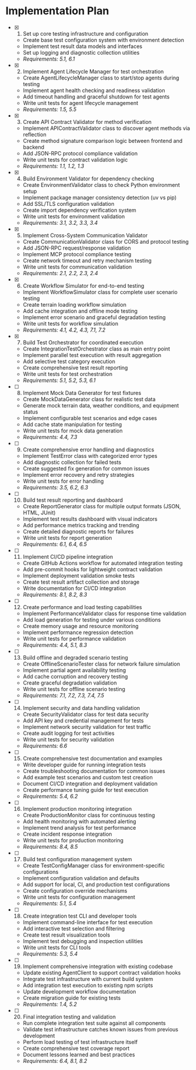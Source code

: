 # Implementation Plan

- [x] 1. Set up core testing infrastructure and configuration
  - Create base test configuration system with environment detection
  - Implement test result data models and interfaces
  - Set up logging and diagnostic collection utilities
  - _Requirements: 5.1, 6.1_

- [x] 2. Implement Agent Lifecycle Manager for test orchestration
  - Create AgentLifecycleManager class to start/stop agents during testing
  - Implement agent health checking and readiness validation
  - Add timeout handling and graceful shutdown for test agents
  - Write unit tests for agent lifecycle management
  - _Requirements: 1.5, 5.5_

- [x] 3. Create API Contract Validator for method verification
  - Implement APIContractValidator class to discover agent methods via reflection
  - Create method signature comparison logic between frontend and backend
  - Add JSON-RPC protocol compliance validation
  - Write unit tests for contract validation logic
  - _Requirements: 1.1, 1.2, 1.3_

- [x] 4. Build Environment Validator for dependency checking
  - Create EnvironmentValidator class to check Python environment setup
  - Implement package manager consistency detection (uv vs pip)
  - Add SSL/TLS configuration validation
  - Create import dependency verification system
  - Write unit tests for environment validation
  - _Requirements: 3.1, 3.2, 3.3, 3.4_

- [x] 5. Implement Cross-System Communication Validator
  - Create CommunicationValidator class for CORS and protocol testing
  - Add JSON-RPC request/response validation
  - Implement MCP protocol compliance testing
  - Create network timeout and retry mechanism testing
  - Write unit tests for communication validation
  - _Requirements: 2.1, 2.2, 2.3, 2.4_

- [x] 6. Create Workflow Simulator for end-to-end testing
  - Implement WorkflowSimulator class for complete user scenario testing
  - Create terrain loading workflow simulation
  - Add cache integration and offline mode testing
  - Implement error scenario and graceful degradation testing
  - Write unit tests for workflow simulation
  - _Requirements: 4.1, 4.2, 4.3, 7.1, 7.2_

- [x] 7. Build Test Orchestrator for coordinated execution
  - Create IntegrationTestOrchestrator class as main entry point
  - Implement parallel test execution with result aggregation
  - Add selective test category execution
  - Create comprehensive test result reporting
  - Write unit tests for test orchestration
  - _Requirements: 5.1, 5.2, 5.3, 6.1_

- [ ] 8. Implement Mock Data Generator for test fixtures
  - Create MockDataGenerator class for realistic test data
  - Generate mock terrain data, weather conditions, and equipment status
  - Implement configurable test scenarios and edge cases
  - Add cache state manipulation for testing
  - Write unit tests for mock data generation
  - _Requirements: 4.4, 7.3_

- [ ] 9. Create comprehensive error handling and diagnostics
  - Implement TestError class with categorized error types
  - Add diagnostic collection for failed tests
  - Create suggested fix generation for common issues
  - Implement error recovery and retry strategies
  - Write unit tests for error handling
  - _Requirements: 3.5, 6.2, 6.3_

- [ ] 10. Build test result reporting and dashboard
  - Create ReportGenerator class for multiple output formats (JSON, HTML, JUnit)
  - Implement test results dashboard with visual indicators
  - Add performance metrics tracking and trending
  - Create detailed diagnostic reports for failures
  - Write unit tests for report generation
  - _Requirements: 6.1, 6.4, 6.5_

- [ ] 11. Implement CI/CD pipeline integration
  - Create GitHub Actions workflow for automated integration testing
  - Add pre-commit hooks for lightweight contract validation
  - Implement deployment validation smoke tests
  - Create test result artifact collection and storage
  - Write documentation for CI/CD integration
  - _Requirements: 8.1, 8.2, 8.3_

- [ ] 12. Create performance and load testing capabilities
  - Implement PerformanceValidator class for response time validation
  - Add load generation for testing under various conditions
  - Create memory usage and resource monitoring
  - Implement performance regression detection
  - Write unit tests for performance validation
  - _Requirements: 4.4, 5.1, 8.3_

- [ ] 13. Build offline and degraded scenario testing
  - Create OfflineScenarioTester class for network failure simulation
  - Implement partial agent availability testing
  - Add cache corruption and recovery testing
  - Create graceful degradation validation
  - Write unit tests for offline scenario testing
  - _Requirements: 7.1, 7.2, 7.3, 7.4, 7.5_

- [ ] 14. Implement security and data handling validation
  - Create SecurityValidator class for test data security
  - Add API key and credential management for tests
  - Implement network security validation for test traffic
  - Create audit logging for test activities
  - Write unit tests for security validation
  - _Requirements: 6.6_

- [ ] 15. Create comprehensive test documentation and examples
  - Write developer guide for running integration tests
  - Create troubleshooting documentation for common issues
  - Add example test scenarios and custom test creation
  - Document CI/CD integration and deployment validation
  - Create performance tuning guide for test execution
  - _Requirements: 5.4, 6.2_

- [ ] 16. Implement production monitoring integration
  - Create ProductionMonitor class for continuous testing
  - Add health monitoring with automated alerting
  - Implement trend analysis for test performance
  - Create incident response integration
  - Write unit tests for production monitoring
  - _Requirements: 8.4, 8.5_

- [ ] 17. Build test configuration management system
  - Create TestConfigManager class for environment-specific configurations
  - Implement configuration validation and defaults
  - Add support for local, CI, and production test configurations
  - Create configuration override mechanisms
  - Write unit tests for configuration management
  - _Requirements: 5.1, 5.4_

- [ ] 18. Create integration test CLI and developer tools
  - Implement command-line interface for test execution
  - Add interactive test selection and filtering
  - Create test result visualization tools
  - Implement test debugging and inspection utilities
  - Write unit tests for CLI tools
  - _Requirements: 5.3, 5.4_

- [ ] 19. Implement comprehensive integration with existing codebase
  - Update existing AgentClient to support contract validation hooks
  - Integrate test infrastructure with current build system
  - Add integration test execution to existing npm scripts
  - Update development workflow documentation
  - Create migration guide for existing tests
  - _Requirements: 1.4, 5.2_

- [ ] 20. Final integration testing and validation
  - Run complete integration test suite against all components
  - Validate test infrastructure catches known issues from previous development
  - Perform load testing of test infrastructure itself
  - Create comprehensive test coverage report
  - Document lessons learned and best practices
  - _Requirements: 6.4, 8.1, 8.2_